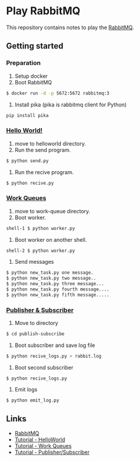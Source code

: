 # Play RabbitMQ

This repository contains notes to play the [RabbitMQ][1].

## Getting started

### Preparation

1. Setup docker
1. Boot RabbitMQ
```bash
$ docker run -d -p 5672:5672 rabbitmq:3
```
1. Install pika (pika is rabbitmq client for Python)
```bash
pip install pika
```

### [Hello World!][2]
1. move to helloworld directory.
1. Run the send program.
```bash
$ python send.py
```
1. Run the recive program.
```bash
$ python recive.py
```

### [Work Queues][3]
1. move to work-queue directory.
1. Boot worker.
```bash
shell-1 $ python worker.py
```
1. Boot worker on another shell.
```bash
shell-2 $ python worker.py
```
1. Send messages
```bash
$ python new_task.py one message.
$ python new_task.py two message..
$ python new_task.py three message...
$ python new_task.py fourth message....
$ python new_task.py fifth message.....
```

### [Publisher & Subscriber][4]

1. Move to directory
```bash
$ cd publish-subscribe
```
1. Boot subscriber and save log file
```bash
$ python recive_logs.py > rabbit.log
```
1. Boot second subscriber
```
$ python recive_logs.py
```
1. Emit logs
```bash
$ python emit_log.py
```

## Links
* [RabbitMQ][1]
* [Tutorial - HelloWorld][2]
* [Tutorial - Work Queues][3]
* [Tutorial - Publisher/Subscriber][4]

[1]: https://www.rabbitmq.com/
[2]: https://www.rabbitmq.com/tutorials/tutorial-one-python.html
[3]: https://www.rabbitmq.com/tutorials/tutorial-two-python.html
[4]: https://www.rabbitmq.com/tutorials/tutorial-three-python.html
